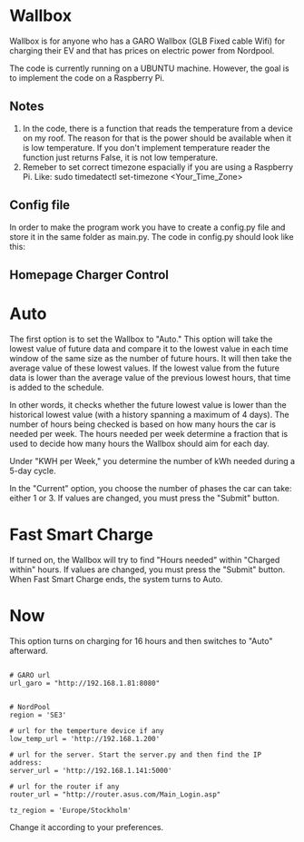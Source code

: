 # Wallbox
Wallbox is for anyone who has a GARO Wallbox (GLB Fixed cable Wifi) for charging their EV and that has prices on electric power from Nordpool.

The code is currently running on a UBUNTU machine. However, the goal is to implement the code on a Raspberry Pi. 

## Notes
1. In the code, there is a function that reads the temperature from a device on my roof. The reason for that is the power should be available when it is low temperature. If you don't implement temperature reader the function just returns False, it is not low temperature.
2. Remeber to set correct timezone espacially if you are using a Raspberry Pi. Like: sudo timedatectl set-timezone <Your_Time_Zone>
 

## Config file
In order to make the program work you have to create a config.py file and store it in the same folder as main.py. The code in config.py should look like this:

## Homepage Charger Control

# Auto

The first option is to set the Wallbox to "Auto." This option will take the lowest value of future data and compare it to the lowest value in each time window of the same size as the number of future hours. It will then take the average value of these lowest values. If the lowest value from the future data is lower than the average value of the previous lowest hours, that time is added to the schedule.

In other words, it checks whether the future lowest value is lower than the historical lowest value (with a history spanning a maximum of 4 days). The number of hours being checked is based on how many hours the car is needed per week. The hours needed per week determine a fraction that is used to decide how many hours the Wallbox should aim for each day.

Under "KWH per Week," you determine the number of kWh needed during a 5-day cycle. 

In the "Current" option, you choose the number of phases the car can take: either 1 or 3. If values are changed, you must press the "Submit" button.

# Fast Smart Charge

If turned on, the Wallbox will try to find "Hours needed" within "Charged within" hours. If values are changed, you must press the "Submit" button. When Fast Smart Charge ends, the system turns to Auto.

# Now

This option turns on charging for 16 hours and then switches to "Auto" afterward.


```

# GARO url
url_garo = "http://192.168.1.81:8080" 


# NordPool
region = 'SE3'

# url for the temperture device if any
low_temp_url = 'http://192.168.1.200'

# url for the server. Start the server.py and then find the IP address:
server_url = 'http://192.168.1.141:5000'

# url for the router if any
router_url = "http://router.asus.com/Main_Login.asp"

tz_region = 'Europe/Stockholm'
```
Change it according to your preferences.